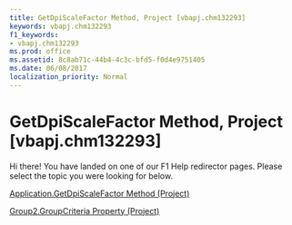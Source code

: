 ```yaml
---
title: GetDpiScaleFactor Method, Project [vbapj.chm132293]
keywords: vbapj.chm132293
f1_keywords:
- vbapj.chm132293
ms.prod: office
ms.assetid: 8c8ab71c-44b4-4c3c-bfd5-f0d4e9751405
ms.date: 06/08/2017
localization_priority: Normal
---
```



# GetDpiScaleFactor Method, Project [vbapj.chm132293]

Hi there! You have landed on one of our F1 Help redirector pages. Please select the topic you were looking for below.

[Application.GetDpiScaleFactor Method (Project)](http://msdn.microsoft.com/library/d1e7f1e5-095c-aa4c-0550-1a077c1a2de3%28Office.15%29.aspx)

[Group2.GroupCriteria Property (Project)](http://msdn.microsoft.com/library/0c6d6412-cd7b-7b12-1740-7cd5cd38aaf1%28Office.15%29.aspx)


